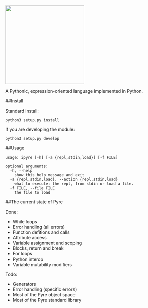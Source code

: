 <img src='http://i.imgur.com/B1YaxTm.png' width=250/>

A Pythonic, expression-oriented language implemented in Python.

##Install

Standard install:

```
python3 setup.py install
```

If you are developing the module:

```
python3 setup.py develop
```

##Usage

```
usage: ipyre [-h] [-a {repl,stdin,load}] [-f FILE]

optional arguments:
  -h, --help                                        
  	show this help message and exit
  -a {repl,stdin,load}, --action {repl,stdin,load}  
  	what to execute: the repl, from stdin or load a file.
  -f FILE, --file FILE
  	the file to load
```

##The current state of Pyre

Done:

* While loops
* Error handling (all errors)
* Function defitions and calls
* Attribute access
* Variable assignment and scoping
* Blocks, return and break
* For loops
* Python interop
* Variable mutability modifiers

Todo:

* Generators
* Error handling (specific errors)
* Most of the Pyre object space
* Most of the Pyre standard library
